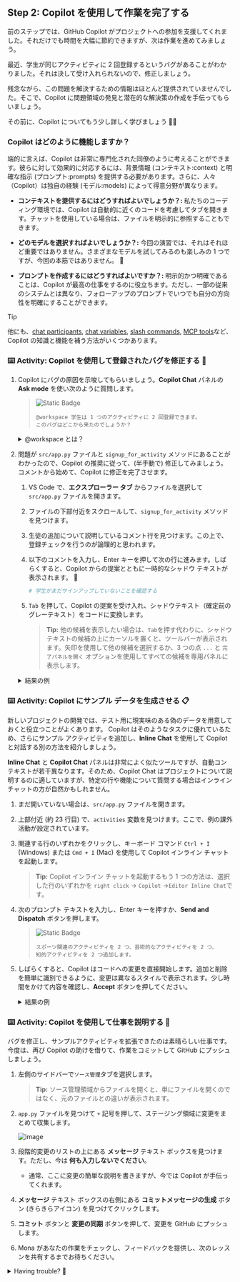 ## Step 2: Copilot を使用して作業を完了する

前のステップでは、GitHub Copilot がプロジェクトへの参加を支援してくれました。それだけでも時間を大幅に節約できますが、次は作業を進めてみましょう。

最近、学生が同じアクティビティに 2 回登録するというバグがあることがわかりました。それは決して受け入れられないので、修正しましょう。

残念ながら、この問題を解決するための情報はほとんど提供されていませんでした。そこで、Copilot に問題領域の発見と潜在的な解決策の作成を手伝ってもらいましょう。

その前に、Copilot についてもう少し詳しく学びましょう 🧑‍🚀

### Copilot はどのように機能しますか？

端的に言えば、Copilot は非常に専門化された同僚のように考えることができます。彼らに対して効果的に対応するには、背景情報 (コンテキスト:context) と明確な指示 (プロンプト:prompts) を提供する必要があります。さらに、人々（Copilot）は独自の経験 (モデル:models) によって得意分野が異なります。

- **コンテキストを提供するにはどうすればよいでしょうか？:** 私たちのコーディング環境では、Copilot は自動的に近くのコードを考慮してタブを開きます。チャットを使用している場合は、ファイルを明示的に参照することもできます。

- **どのモデルを選択すればよいでしょうか？:** 今回の演習では、それはそれほど重要ではありません。さまざまなモデルを試してみるのも楽しみの 1 つですが、今回の本筋ではありません。 🤖

- **プロンプトを作成するにはどうすればよいですか？:** 明示的かつ明確であることは、Copilot が最高の仕事をするのに役立ちます。ただし、一部の従来のシステムとは異なり、フォローアップのプロンプトでいつでも自分の方向性を明確にすることができます。

> [!TIP]
> 他にも、[chat participants](https://docs.github.com/en/copilot/using-github-copilot/copilot-chat/github-copilot-chat-cheat-sheet?tool=vscode#chat-participants), [chat variables](https://docs.github.com/en/copilot/using-github-copilot/copilot-chat/github-copilot-chat-cheat-sheet?tool=vscode#chat-variables), [slash commands](https://docs.github.com/en/copilot/using-github-copilot/copilot-chat/github-copilot-chat-cheat-sheet?tool=vscode#slash-commands-1), [MCP tools](https://code.visualstudio.com/docs/copilot/chat/mcp-servers)など、Copilot の知識と機能を補う方法がいくつかあります。

### :keyboard: Activity: Copilot を使用して登録されたバグを修正する :bug:

1. Copilot にバグの原因を示唆してもらいましょう。**Copilot Chat** パネルの **Ask mode** を使い次のように質問します。

   > ![Static Badge](https://img.shields.io/badge/-Prompt-text?style=social&logo=github%20copilot)
   >
   > ```prompt
   > @workspace 学生は 1 つのアクティビティに 2 回登録できます。
   > このバグはどこから来たのでしょうか？
   > ```

   <details>
   <summary>@workspace とは？</summary>

   素晴らしい質問です！これは、プロジェクト リポジトリを探索し、関連する追加コンテキストを含めようとする特殊な [chat participant](https://docs.github.com/en/copilot/using-github-copilot/copilot-chat/github-copilot-chat-cheat-sheet?tool=vscode#chat-participants) です。

   </details>

1. 問題が `src/app.py` ファイルと `signup_for_activity` メソッドにあることがわかったので、Copilot の推奨に従って、(半手動で) 修正してみましょう。コメントから始めて、Copilot に修正を完了させます。

   1. VS Code で、**エクスプローラー タブ** からファイルを選択して`src/app.py` ファイルを開きます。

   1. ファイルの下部付近をスクロールして、`signup_for_activity` メソッドを見つけます。

   1. 生徒の追加について説明しているコメント行を見つけます。この上で、登録チェックを行うのが論理的と思われます。

   1. 以下のコメントを入力し、Enter キーを押して次の行に進みます。しばらくすると、Copilot からの提案とともに一時的なシャドウ テキストが表示されます。 :tada:

      ```python
      # 学生がまだサインアップしていないことを確認する
      ```

   1. `Tab` を押して、Copilot の提案を受け入れ、シャドウテキスト（確定前のグレーテキスト）をコードに変換します。

      > **Tip:** 他の候補を表示したい場合は、`Tab`を押す代わりに、シャドウテキストの候補の上にカーソルを置くと、ツールバーが表示されます。矢印を使用して他の候補を選択するか、3 つの点 `...` と `完了パネルを開く` オプションを使用してすべての候補を専用パネルに表示します。

   <details>
   <summary>結果の例</summary><br/>

   Copilot は日々成長しているため、常に同じ結果が得られるとは限りません。提案に満足できない場合は、この演習の作成中に生成された有効な提案結果の例を次に示します。それを使用して先に進むことができます。

   ```python
   @app.post("/activities/{activity_name}/signup")
   def signup_for_activity(activity_name: str, email: str):
      """Sign up a student for an activity"""
      # Validate activity exists
      if activity_name not in activities:
         raise HTTPException(status_code=404, detail="Activity not found")

      # Get the activity
      activity = activities[activity_name]

      # Validate student is not already signed up
      if email in activity["participants"]:
        raise HTTPException(status_code=400, detail="Student is already signed up")

      # Add student
      activity["participants"].append(email)
      return {"message": f"Signed up {email} for {activity_name}"}
   ```

   </details>

### :keyboard: Activity: Copilot にサンプル データを生成させる 📋

新しいプロジェクトの開発では、テスト用に現実味のある偽のデータを用意しておくと役立つことがよくあります。 Copilot はそのようなタスクに優れているため、さらにサンプル アクティビティを追加し、**Inline Chat** を使用して Copilot と対話する別の方法を紹介しましょう。

**Inline Chat** と **Copilot Chat** パネルは非常によく似たツールですが、自動コンテキストが若干異なります。そのため、Copilot Chat はプロジェクトについて説明するのに適していますが、特定の行や機能について質問する場合はインライン チャットの方が自然かもしれません。

1. まだ開いていない場合は、`src/app.py` ファイルを開きます。

1. 上部付近 (約 23 行目) で、`activities` 変数を見つけます。ここで、例の課外活動が設定されています。

1. 関連する行のいずれかをクリックし、キーボード コマンド `Ctrl + I` (Windows) または `Cmd + I` (Mac) を使用して Copilot インライン チャットを起動します。

   > **Tip:** Copilot インライン チャットを起動するもう 1 つの方法は、選択した行のいずれかを `right click` -> `Copilot` ->`Editor Inline Chat`です。

1. 次のプロンプト テキストを入力し、Enter キーを押すか、**Send and Dispatch** ボタンを押します。

   > ![Static Badge](https://img.shields.io/badge/-Prompt-text?style=social&logo=github%20copilot)
   >
   > ```prompt
   > スポーツ関連のアクティビティを 2 つ、芸術的なアクティビティを 2 つ、
   > 知的アクティビティを 2 つ追加します。
   > ```

1. しばらくすると、Copilot はコードへの変更を直接開始します。追加と削除を簡単に識別できるように、変更は異なるスタイルで表示されます。少し時間をかけて内容を確認し、**Accept** ボタンを押してください。

   <details>
   <summary>結果の例</summary><br/>

   Copilot は日々成長しているため、常に同じ結果が得られるとは限りません。提案に満足できない場合は、この演習の作成中に生成された結果の例を次に示します。問題が発生した場合は、これを使用して先に進むことができます。

   ```python
   # In-memory activity database
   activities = {
      "Chess Club": {
         "description": "Learn strategies and compete in chess tournaments",
         "schedule": "Fridays, 3:30 PM - 5:00 PM",
         "max_participants": 12,
         "participants": ["michael@mergington.edu", "daniel@mergington.edu"]
      },
      "Programming Class": {
         "description": "Learn programming fundamentals and build software projects",
         "schedule": "Tuesdays and Thursdays, 3:30 PM - 4:30 PM",
         "max_participants": 20,
         "participants": ["emma@mergington.edu", "sophia@mergington.edu"]
      },
      "Gym Class": {
         "description": "Physical education and sports activities",
         "schedule": "Mondays, Wednesdays, Fridays, 2:00 PM - 3:00 PM",
         "max_participants": 30,
         "participants": ["john@mergington.edu", "olivia@mergington.edu"]
      },
      "Basketball Team": {
         "description": "Competitive basketball training and games",
         "schedule": "Tuesdays and Thursdays, 4:00 PM - 6:00 PM",
         "max_participants": 15,
         "participants": []
      },
      "Swimming Club": {
         "description": "Swimming training and water sports",
         "schedule": "Mondays and Wednesdays, 3:30 PM - 5:00 PM",
         "max_participants": 20,
         "participants": []
      },
      "Art Studio": {
         "description": "Express creativity through painting and drawing",
         "schedule": "Wednesdays, 3:30 PM - 5:00 PM",
         "max_participants": 15,
         "participants": []
      },
      "Drama Club": {
         "description": "Theater arts and performance training",
         "schedule": "Tuesdays, 4:00 PM - 6:00 PM",
         "max_participants": 25,
         "participants": []
      },
      "Debate Team": {
         "description": "Learn public speaking and argumentation skills",
         "schedule": "Thursdays, 3:30 PM - 5:00 PM",
         "max_participants": 16,
         "participants": []
      },
      "Science Club": {
         "description": "Hands-on experiments and scientific exploration",
         "schedule": "Fridays, 3:30 PM - 5:00 PM",
         "max_participants": 20,
         "participants": []
      }
   }
   ```

   </details>

### :keyboard: Activity: Copilot を使用して仕事を説明する 💬

バグを修正し、サンプルアクティビティを拡張できたのは素晴らしい仕事です。今度は、再び Copilot の助けを借りて、作業をコミットして GitHub にプッシュしましょう。

1. 左側のサイドバーで`ソース管理`タブを選択します。

   > **Tip:** ソース管理領域からファイルを開くと、単にファイルを開くのではなく、元のファイルとの違いが表示されます。

1. `app.py` ファイルを見つけて `+` 記号を押して、ステージング領域に変更をまとめて収集します。

   ![image](https://github.com/user-attachments/assets/7d3daf4e-4125-4775-88a7-33251cd7293e)

1. 段階的変更のリストの上にある **メッセージ** テキスト ボックスを見つけます。ただし、今は **何も入力しないでください**。

   - 通常、ここに変更の簡単な説明を書きますが、今では Copilot が手伝ってくれます。

1. **メッセージ** テキスト ボックスの右側にある **コミットメッセージの生成** ボタン (きらきらアイコン) を見つけてクリックします。

1. **コミット** ボタンと **変更の同期** ボタンを押して、変更を GitHub にプッシュします。

1. Mona があなたの作業をチェックし、フィードバックを提供し、次のレッスンを共有するまでお待ちください。

<details>
<summary>Having trouble? 🤷</summary><br/>

If you don't get feedback, here are some things to check:

- Make sure your pushed the `src/app.py` file changes to the branch `accelerate-with-copilot`.

</details>
